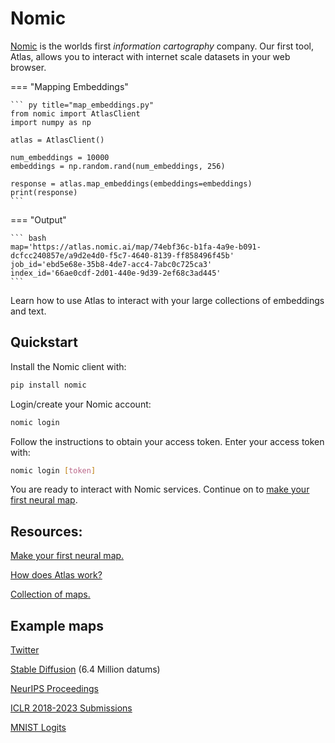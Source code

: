# Nomic
[Nomic](https://home.nomic.ai) is the worlds first *information cartography* company. Our first tool, Atlas, allows you to interact with internet scale datasets in your web browser.

=== "Mapping Embeddings"

    ``` py title="map_embeddings.py"
    from nomic import AtlasClient
    import numpy as np
    
    atlas = AtlasClient()
    
    num_embeddings = 10000
    embeddings = np.random.rand(num_embeddings, 256)
    
    response = atlas.map_embeddings(embeddings=embeddings)
    print(response)
    ```

=== "Output"

    ``` bash
    map='https://atlas.nomic.ai/map/74ebf36c-b1fa-4a9e-b091-dcfcc240857e/a9d2e4d0-f5c7-4640-8139-ff858496f45b'
    job_id='ebd5e68e-35b8-4de7-acc4-7abc0c725ca3'
    index_id='66ae0cdf-2d01-440e-9d39-2ef68c3ad445'
    ```

Learn how to use Atlas to interact with your large collections of embeddings and text.

## Quickstart
Install the Nomic client with:
```bash
pip install nomic
```

Login/create your Nomic account:
```bash
nomic login
```

Follow the instructions to obtain your access token. Enter your access token with:
```bash
nomic login [token]
```

You are ready to interact with Nomic services. Continue on to [make your first neural map](map_your_data.md).

## Resources:

[Make your first neural map.](map_your_data.md)

[How does Atlas work?](how_does_atlas_work.md)

[Collection of maps.](collection_of_maps.md)

## Example maps

[Twitter](https://atlas.nomic.ai/map/twitter)

[Stable Diffusion](https://atlas.nomic.ai/map/809ef16a-5b2d-4291-b772-a913f4c8ee61/9ed7d171-650b-4526-85bf-3592ee51ea31) (6.4 Million datums)

[NeurIPS Proceedings](https://atlas.nomic.ai/map/neurips)

[ICLR 2018-2023 Submissions](https://atlas.nomic.ai/map/b06c5cd7-6946-43ed-b515-7934970c8ed7/6e643208-03fb-4b94-ae01-69ce5395ee5b)

[MNIST Logits](https://atlas.nomic.ai/map/2a222eb6-8f5a-405b-9ab8-f5ab23b71cfd/1dae224b-0284-49f7-b7c9-5f80d9ef8b32)




